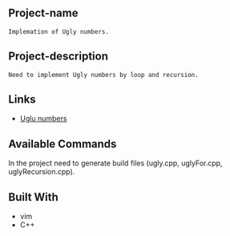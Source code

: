 ## Project-name
	Implemation of Ugly numbers.

## Project-description
	Need to implement Ugly numbers by loop and recursion.

## Links
- [Uglu numbers](https://www.geeksforgeeks.org/ugly-numbers/)


## Available Commands

In the project need to generate build files (ugly.cpp, uglyFor.cpp, uglyRecursion.cpp).


## Built With
- vim
- C++
